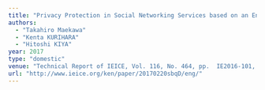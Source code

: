 ```yaml
---
title: "Privacy Protection in Social Networking Services based on an Encryption-then-Compression System for the JPEG Standard"
authors:
  - "Takahiro Maekawa"
  - "Kenta KURIHARA"
  - "Hitoshi KIYA"
year: 2017
type: "domestic"
venue: "Technical Report of IEICE, Vol. 116, No. 464, pp.  IE2016-101, 北海道札幌市, 2017-02-20."
url: "http://www.ieice.org/ken/paper/20170220sbqD/eng/"
---
```

